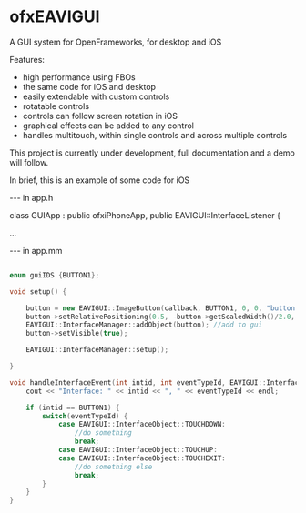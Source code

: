 ofxEAVIGUI
==========

A GUI system for OpenFrameworks, for desktop and iOS


Features:
- high performance using FBOs
- the same code for iOS and desktop
- easily extendable with custom controls
- rotatable controls
- controls can follow screen rotation in iOS
- graphical effects can be added to any control
- handles multitouch, within single controls and across multiple controls



This project is currently under development, full documentation and a demo will follow.  

In brief, this is an example of some code for iOS

 --- in app.h

class GUIApp : public ofxiPhoneApp, public EAVIGUI::InterfaceListener {

...

 --- in app.mm

```c++

enum guiIDS {BUTTON1};

void setup() {

    button = new EAVIGUI::ImageButton(callback, BUTTON1, 0, 0, "button.png", "buttonOver.png"); //initialise a button
    button->setRelativePositioning(0.5, -button->getScaledWidth()/2.0, 0.5, -button->getScaledHeight()/2.0); //relative position, for screen rotations
    EAVIGUI::InterfaceManager::addObject(button); //add to gui
    button->setVisible(true);

    EAVIGUI::InterfaceManager::setup();

}

void handleInterfaceEvent(int intid, int eventTypeId, EAVIGUI::InterfaceObject *object) {
    cout << "Interface: " << intid << ", " << eventTypeId << endl;

    if (intid == BUTTON1) {
        switch(eventTypeId) {
            case EAVIGUI::InterfaceObject::TOUCHDOWN:
                //do something
                break;
            case EAVIGUI::InterfaceObject::TOUCHUP:
            case EAVIGUI::InterfaceObject::TOUCHEXIT:
                //do something else
                break;
        }
    }
}
```
